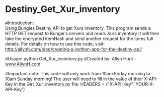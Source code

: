 # Destiny_Get_Xur_inventory

#Introduction:	
Using Bungies Destiny API to get Xurs inventory.
This program sends a HTTP GET request to Bungie's servers and reads Xurs inventory
It will then take the encrypted itemHash and send another request for the items full details. 
For details on how to use this code, visit:
http://allynh.com/blog/creating-a-python-app-for-the-destiny-api/

#Usage:
python Get_Xur_inventory.py
#Created by:
Allyn Hunt - www.AllynH.com

#Important note:
This code will only work from 10am Friday morning to 10am Sunday morning!
The user will need to fill in the value of their X-API-Key in the Get_Xur_inventory.py file:
HEADERS = {"X-API-Key":'YOUR-X-API-Key'}
